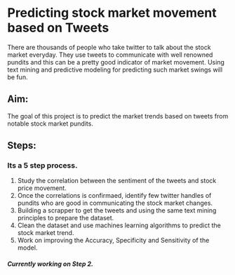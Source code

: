 # Predicting stock market movement based on Tweets
There are thousands of people who take twitter to talk about the stock market everyday. They use tweets to communicate with well renowned pundits and this can be a pretty good indicator of market movement. Using text mining and predictive modeling for predicting such market swings will be fun. 

## Aim:
The goal of this project is to predict the market trends based on tweets from notable stock market pundits.

## Steps:
### Its a 5 step process. 
1) Study the correlation between the sentiment of the tweets and stock price movement. 
2) Once the correlations is confirmaed, identify few twitter handles of pundits who are good in communicating the stock market changes.
3) Building a scrapper to get the tweets and using the same text mining principles to prepare the dataset. 
4) Clean the dataset and use machines learning algorithms to predict the stock market trend.
5) Work on improving the Accuracy, Specificity and Sensitivity of the model.


#### *Currently working on Step 2.*
